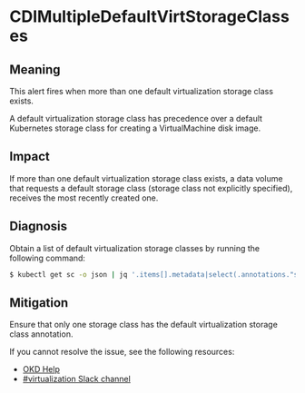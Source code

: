 # CDIMultipleDefaultVirtStorageClasses

## Meaning

This alert fires when more than one default virtualization storage class exists.

A default virtualization storage class has precedence over a default Kubernetes
storage class for creating a VirtualMachine disk image.

## Impact

If more than one default virtualization storage class exists, a data volume that
requests a default storage class (storage class not explicitly specified),
receives the most recently created one.

## Diagnosis

Obtain a list of default virtualization storage classes by running the following
command:

```bash
$ kubectl get sc -o json | jq '.items[].metadata|select(.annotations."storageclass.kubevirt.io/is-default-virt-class"=="true")|.name'
```

## Mitigation

Ensure that only one storage class has the default virtualization storage class
annotation.

<!--DS: If you cannot resolve the issue, log in to the
link:https://access.redhat.com[Customer Portal] and open a support case,
attaching the artifacts gathered during the diagnosis procedure.-->
<!--USstart-->
If you cannot resolve the issue, see the following resources:

- [OKD Help](https://www.okd.io/help/)
- [#virtualization Slack channel](https://kubernetes.slack.com/channels/virtualization)
<!--USend-->
